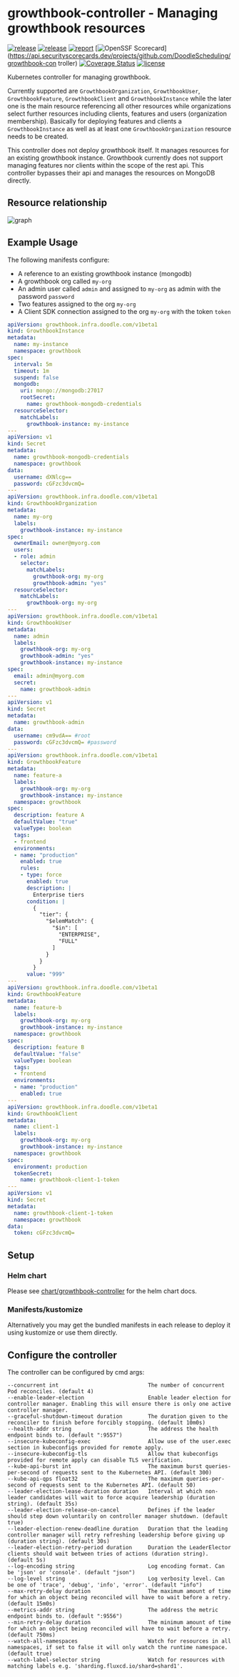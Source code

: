 # growthbook-controller - Managing growthbook resources

[![release](https://img.shields.io/github/release/DoodleScheduling/growthbook-controller/all.svg)](https://github.com/DoodleScheduling/growthbook-controller/releases)
[![release](https://github.com/doodlescheduling/growthbook-controller/actions/workflows/release.yaml/badge.svg)](https://github.com/doodlescheduling/growthbook-controller/actions/workflows/release.yaml)
[![report](https://goreportcard.com/badge/github.com/DoodleScheduling/growthbook-controller)](https://goreportcard.com/report/github.com/DoodleScheduling/growthbook-controller)
[![OpenSSF Scorecard](https://api.securityscorecards.dev/projects/github.com/DoodleScheduling/growthbook-controller/badge)](https://api.securityscorecards.dev/projects/github.com/DoodleScheduling/growthbook-con    troller)
[![Coverage Status](https://coveralls.io/repos/github/DoodleScheduling/growthbook-controller/badge.svg?branch=master)](https://coveralls.io/github/DoodleScheduling/growthbook-controller?branch=master)
[![license](https://img.shields.io/github/license/DoodleScheduling/growthbook-controller.svg)](https://github.com/DoodleScheduling/growthbook-controller/blob/master/LICENSE)

Kubernetes controller for managing growthbook.

Currently supported are `GrowthbookOrganization`, `GrowthbookUser`, `GrowthbookFeature`, `GrowthbookClient` and `GrowthbookInstance` while the later one is the main resource
referencing all other resources while organizations select further resources including clients, features and users (organization membership).
Basically for deploying features and clients a `GrowthbookInstance` as well as at least one `GrowthbookOrganization` resource needs to be created.

This controller does not deploy growthbook itself. It manages resources for an existing growthbook instance.
Growthbook currently does not support managing features nor clients within the scope of the rest api. This controller 
bypasses their api and manages the resources on MongoDB directly.

## Resource relationship

![graph](https://github.com/DoodleScheduling/growthbook-controller/blob/master/docs/resource-relationship.jpg?raw=true)

## Example Usage

The following manifests configure:
* A reference to an existing growthbook instance (mongodb)
* A growthbook org called `my-org`
* An admin user called `admin` and assigned to `my-org` as admin with the password `password`
* Two features assigned to the org `my-org`
* A Client SDK connection assigned to the org `my-org` with the token `token`

```yaml
apiVersion: growthbook.infra.doodle.com/v1beta1
kind: GrowthbookInstance
metadata:
  name: my-instance
  namespace: growthbook
spec:
  interval: 5m
  timeout: 1m
  suspend: false
  mongodb:
    uri: mongo://mongodb:27017
    rootSecret:
      name: growthbook-mongodb-credentials
  resourceSelector:
    matchLabels:
      growthbook-instance: my-instance
---
apiVersion: v1
kind: Secret
metadata:
  name: growthbook-mongodb-credentials
  namespace: growthbook
data:
  username: dXNlcg==
  password: cGFzc3dvcmQ=
---
apiVersion: growthbook.infra.doodle.com/v1beta1
kind: GrowthbookOrganization
metadata:
  name: my-org
  labels:
    growthbook-instance: my-instance
spec:
  ownerEmail: owner@myorg.com
  users:
  - role: admin
    selector:
      matchLabels: 
        growthbook-org: my-org
        growthbook-admin: "yes"
  resourceSelector:
    matchLabels: 
      growthbook-org: my-org
---
apiVersion: growthbook.infra.doodle.com/v1beta1
kind: GrowthbookUser
metadata:
  name: admin
  labels:
    growthbook-org: my-org
    growthbook-admin: "yes"
    growthbook-instance: my-instance
spec:
  email: admin@myorg.com
  secret:
    name: growthbook-admin
---
apiVersion: v1
kind: Secret
metadata:
  name: growthbook-admin
data:
  username: cm9vdA== #root
  password: cGFzc3dvcmQ= #password
---
apiVersion: growthbook.infra.doodle.com/v1beta1
kind: GrowthbookFeature
metadata:
  name: feature-a
  labels:
    growthbook-org: my-org
    growthbook-instance: my-instance
  namespace: growthbook
spec:
  description: feature A
  defaultValue: "true"
  valueType: boolean
  tags:
  - frontend
  environments:
  - name: "production"
    enabled: true
    rules:
    - type: force
      enabled: true
      description: |
        Enterprise tiers
      condition: |
        {
          "tier": {
            "$elemMatch": {
              "$in": [
                "ENTERPRISE",
                "FULL"
              ]
            }
          }
        }
      value: "999"
---
apiVersion: growthbook.infra.doodle.com/v1beta1
kind: GrowthbookFeature
metadata:
  name: feature-b
  labels:
    growthbook-org: my-org
    growthbook-instance: my-instance
  namespace: growthbook
spec:
  description: feature B
  defaultValue: "false"
  valueType: boolean
  tags:
  - frontend
  environments:
  - name: "production"
    enabled: true
---
apiVersion: growthbook.infra.doodle.com/v1beta1
kind: GrowthbookClient
metadata:
  name: client-1
  labels:
    growthbook-org: my-org
    growthbook-instance: my-instance
  namespace: growthbook
spec:
  environment: production
  tokenSecret:
    name: growthbook-client-1-token
---
apiVersion: v1
kind: Secret
metadata:
  name: growthbook-client-1-token
  namespace: growthbook
data:
  token: cGFzc3dvcmQ=
```

## Setup

### Helm chart

Please see [chart/growthbook-controller](https://github.com/DoodleScheduling/growthbook-controller) for the helm chart docs.

### Manifests/kustomize

Alternatively you may get the bundled manifests in each release to deploy it using kustomize or use them directly.

## Configure the controller

The controller can be configured by cmd args:
```
--concurrent int                            The number of concurrent Pod reconciles. (default 4)
--enable-leader-election                    Enable leader election for controller manager. Enabling this will ensure there is only one active controller manager.
--graceful-shutdown-timeout duration        The duration given to the reconciler to finish before forcibly stopping. (default 10m0s)
--health-addr string                        The address the health endpoint binds to. (default ":9557")
--insecure-kubeconfig-exec                  Allow use of the user.exec section in kubeconfigs provided for remote apply.
--insecure-kubeconfig-tls                   Allow that kubeconfigs provided for remote apply can disable TLS verification.
--kube-api-burst int                        The maximum burst queries-per-second of requests sent to the Kubernetes API. (default 300)
--kube-api-qps float32                      The maximum queries-per-second of requests sent to the Kubernetes API. (default 50)
--leader-election-lease-duration duration   Interval at which non-leader candidates will wait to force acquire leadership (duration string). (default 35s)
--leader-election-release-on-cancel         Defines if the leader should step down voluntarily on controller manager shutdown. (default true)
--leader-election-renew-deadline duration   Duration that the leading controller manager will retry refreshing leadership before giving up (duration string). (default 30s)
--leader-election-retry-period duration     Duration the LeaderElector clients should wait between tries of actions (duration string). (default 5s)
--log-encoding string                       Log encoding format. Can be 'json' or 'console'. (default "json")
--log-level string                          Log verbosity level. Can be one of 'trace', 'debug', 'info', 'error'. (default "info")
--max-retry-delay duration                  The maximum amount of time for which an object being reconciled will have to wait before a retry. (default 15m0s)
--metrics-addr string                       The address the metric endpoint binds to. (default ":9556")
--min-retry-delay duration                  The minimum amount of time for which an object being reconciled will have to wait before a retry. (default 750ms)
--watch-all-namespaces                      Watch for resources in all namespaces, if set to false it will only watch the runtime namespace. (default true)
--watch-label-selector string               Watch for resources with matching labels e.g. 'sharding.fluxcd.io/shard=shard1'.
```

